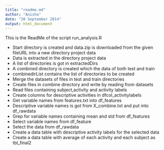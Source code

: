 ```yaml
---
title: "readme.md"
author: "Anisha"
date: "20 September 2014"
output: html_document
---
```

This is the ReadMe of the script run_analysis.R

<ul>
<li>Start directory is created and data.zip is downloaded from the given fileURL into a new directory project data</li>
<li>Data is extracted in the directory project data</li>
<li>A list of directories is got in extractedDirs</li>
<li>A combined directory is created which  the data of both test and train</li>
<li>combinedirList contains the list of directories to be created</li>
<li>Merge the datasets of files in test and train directories</li>
<li>Create files in combine directory and write by reading from datasets</li>
<li>Read files containing subject,activity and activity labels</li>
<li>Create columns for descriptive activities in dfcol_activitylabels</li>
<li>Get variable names from features.txt into df_features</li>
<li>Descriptive variable names is got from X_combine.txt and put into df_rawdata</li>
<li>Grep for variable names containing mean and std from df_features</li>
<li>Select variable names from df_feature</li>
<li>Select the data from df_rawdata</li>
<li>Create a data table with descriptive activity labels for the selected data</li>
<li>Create a data table with average of each activity and each subject as tbl_final2</li>
</ul>
